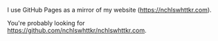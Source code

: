 I use GitHub Pages as a mirror of my website (https://nchlswhttkr.com).

You're probably looking for https://github.com/nchlswhttkr/nchlswhttkr.com.
